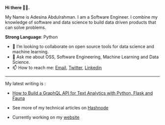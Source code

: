 **Hi there 👋🏾.**

My Name is Adesina Abdulrahman. I am a Software Engineer. I combine my knowledge of software and data science to build data driven products that can solve problems.

**Strong Language**: Python

- 👯 I’m looking to collaborate on open source tools for data science and machine learning.
- 💬 Ask me about OSS, Software Engineering, Machine Learning and Data Science.
- 📫 How to reach me: [Email](adesinaabdulrahman16@gmail.com), [Twitter](https://www.twitter.com/AdesinaAbdulra9), [Linkedin](https://www.linkedin.com/in/adesinaabdulrahman)

___________________________________________________________________________________________________________________________________________________________________________________

My latest writing is : 
- [How to Build a GraphQL API for Text Analytics with Python, Flask and Fauna](https://css-tricks.com/how-to-build-a-graphql-api-for-text-analytics-with-python-flask-and-fauna/)

- See more of my technical articles on [Hashnode](https://adesinaa.hashnode.dev/)

- Currently working on my [website](https://AdesinaA.github.io/AdesinaAbdulrahman/) 
